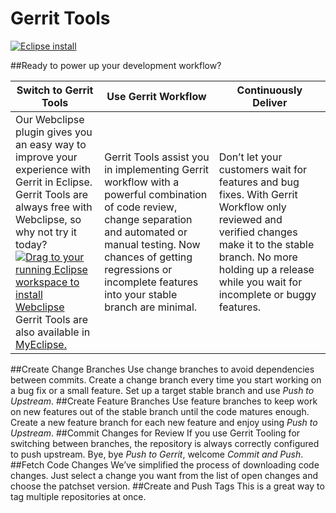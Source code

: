Gerrit Tools
============

[![Eclipse install](https://marketplace.eclipse.org/sites/all/modules/custom/marketplace/images/installbutton.png)](http://marketplace.eclipse.org/marketplace-client-intro?mpc_install=2456312)

##Ready to power up your development workflow?

|Switch to Gerrit Tools | Use Gerrit Workflow | Continuously Deliver|
|-------|----|----|
|Our Webclipse plugin gives you an easy way to improve your experience with Gerrit in Eclipse. Gerrit Tools are always free with Webclipse, so why not try it today?<br/><a href="http://marketplace.eclipse.org/marketplace-client-intro?mpc_install=2456312" class="drag" title="Drag to your running Eclipse workspace to install Webclipse"><img src="https://marketplace.eclipse.org/sites/all/themes/solstice/_themes/solstice_marketplace/public/images/btn-install.png" alt="Drag to your running Eclipse workspace to install Webclipse" /></a><br/>Gerrit Tools are also available in <a href="https://www.genuitec.com/products/myeclipse/download/"> MyEclipse.|Gerrit Tools assist you in implementing Gerrit workflow with a powerful combination of code review, change separation and automated or manual testing. Now chances of getting regressions or incomplete features into your stable branch are minimal.|Don’t let your customers wait for features and bug fixes. With Gerrit Workflow only reviewed and verified changes make it to the stable branch. No more holding up a release while you wait for incomplete or buggy features.|

##Create Change Branches
Use change branches to avoid dependencies between commits. Create a change branch every time you start working on a bug fix or a small feature. Set up a target stable branch and use *Push to Upstream*.
##Create Feature Branches
Use feature branches to keep work on new features out of the stable branch until the code matures enough. Create a new feature branch for each new feature and enjoy using *Push to Upstream*.
##Commit Changes for Review
If you use Gerrit Tooling for switching between branches, the repository is always correctly configured to push upstream. Bye, bye *Push to Gerrit*, welcome *Commit and Push*.
##Fetch Code Changes
We’ve simplified the process of downloading code changes. Just select a change you want from the list of open changes and choose the patchset version.
##Create and Push Tags
This is a great way to tag multiple repositories at once.
